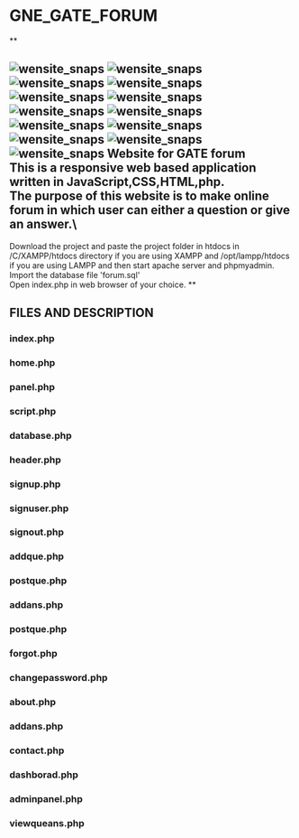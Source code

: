 # GNE_GATE_FORUM
**

![wensite_snaps](https://drive.google.com/uc?export=view&id=d/1_id8Ik61L2rDDNiyejFe9z2bDSKBjvNc)
![wensite_snaps](https://drive.google.com/uc?export=view&id=1r1wkLfgby-OXPDRzWt372pQLDbmT2yOy)
![wensite_snaps](https://drive.google.com/uc?export=view&id=11Ixx49SUrY6-r1YYtKTgl8LoKope1soR)
![wensite_snaps](https://drive.google.com/uc?export=view&id=1qnzEDzTPLkwQ-S6ijoTVIdD91ZrdKqgr)
![wensite_snaps](https://drive.google.com/uc?export=view&id=15HS6mr22pFN8CoisNi66QSy-R4khC4_b)
![wensite_snaps](https://drive.google.com/uc?export=view&id=1pBrBnHFxox5F3TT4P7aHfPGN5YI7hHsf)
![wensite_snaps](https://drive.google.com/uc?export=view&id=1txqZ3jdhMZwLf7ueFKkhKQZN6QDToEBL)
![wensite_snaps](https://drive.google.com/uc?export=view&id=1Q87_ehrdUs6dRme6XAf0GWVh3JQL2FtY)
![wensite_snaps](https://drive.google.com/uc?export=view&id=14ZsyB6YsNDJ6q5X04hLg2JyryDfJTyGy)
![wensite_snaps](https://drive.google.com/uc?export=view&id=1qjQhB1ifZh58q319Rxj2UYjGl43UQu2-)
![wensite_snaps](https://drive.google.com/uc?export=view&id=12VSQLOhGMeQ_BAJ6W_ZKdfczMMPKfNKU)
![wensite_snaps](https://drive.google.com/uc?export=view&id=1ZtzhL7d17oC67fAPJCnIBKi3zhpwF_W9)
![wensite_snaps](https://drive.google.com/uc?export=view&id=1DJ2aFhxvXBtxDlhfiRAtl9-yiuTDph07)
Website for GATE forum\
This is a responsive web based application written in JavaScript,CSS,HTML,php.\
The purpose of this website is to make online forum in which user can either a question or give an answer.\
---
Download the project and paste the project folder in htdocs in /C/XAMPP/htdocs directory if you are using XAMPP and /opt/lampp/htdocs if you are using LAMPP and then start apache server and phpmyadmin.\
Import the database file 'forum.sql'\
Open index.php in web browser of your choice.
**

## FILES AND DESCRIPTION

### index.php 
### home.php
### panel.php
### script.php
### database.php
### header.php
### signup.php
### signuser.php
### signout.php
### addque.php
### postque.php
### addans.php
### postque.php
### forgot.php
### changepassword.php
### about.php
### addans.php
### contact.php
### dashborad.php
### adminpanel.php
### viewqueans.php
